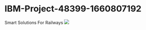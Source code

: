 # IBM-Project-48399-1660807192
Smart Solutions For Railways
[![](https://markdown-videos.deta.dev/youtube/{Si5Li1XYv4g})](https://youtu.be/{Si5Li1XYv4g})
